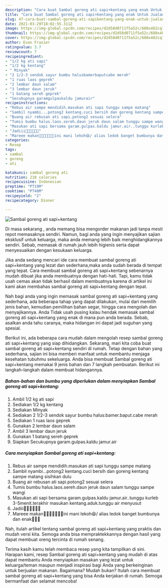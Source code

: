 ```yaml
---
description: "Cara buat Sambal goreng ati sapi+kentang yang enak Untuk Jualan"
title: "Cara buat Sambal goreng ati sapi+kentang yang enak Untuk Jualan"
slug: 47-cara-buat-sambal-goreng-ati-sapikentang-yang-enak-untuk-jualan
date: 2021-03-29T18:02:55.311Z
image: https://img-global.cpcdn.com/recipes/d2d58d0711f5a52c/680x482cq70/sambal-goreng-ati-sapikentang-foto-resep-utama.jpg
thumbnail: https://img-global.cpcdn.com/recipes/d2d58d0711f5a52c/680x482cq70/sambal-goreng-ati-sapikentang-foto-resep-utama.jpg
cover: https://img-global.cpcdn.com/recipes/d2d58d0711f5a52c/680x482cq70/sambal-goreng-ati-sapikentang-foto-resep-utama.jpg
author: Evan Frazier
ratingvalue: 3.7
reviewcount: 7
recipeingredient:
- "1/2 kg ati sapi"
- "1/2 kg kentang"
- " Minyak"
- "2 1/2-3 sendok sayur bumbu halusbamerbaputcabe merah"
- "1 ruas laos geprek"
- "2 lembar daun salam"
- "3 lembar daun jeruk"
- "1 batang sereh geprek"
- "Secukupnya garamgulpaskaldu jamurair"
recipeinstructions:
- "Rebus air sampe mendidih.masukan ati sapi tunggu sampe matang"
- "Sambil nyambi...potong2 kentang.cuci bersih dan goreng kentang sampe matang sisihkan dulu"
- "Buang air rebusan ati sapi.potong2 sesuai selera"
- "Tumis bumbu halus.laos.sereh.daun jeruk daun salam tunggu sampe wangi"
- "Masukan ati sapi bersama garam.gulpas.kaldu jamur.air..tunggu kurleb 3-5menit.terakhir masukan kentang.aduk.tunggu air menyusut"
- "Jadiii🤗🤗🤗🤗🤤🤤"
- "Mareee makan🤗🤗🤗🤤🤤🤤🤤ini mani lekoh😆/ alias ledok banget bumbunya dan enak🤤🤤🤤"
categories:
- Resep
tags:
- sambal
- goreng
- ati

katakunci: sambal goreng ati 
nutrition: 210 calories
recipecuisine: Indonesian
preptime: "PT19M"
cooktime: "PT40M"
recipeyield: "2"
recipecategory: Dinner

---
```



![Sambal goreng ati sapi+kentang](https://img-global.cpcdn.com/recipes/d2d58d0711f5a52c/680x482cq70/sambal-goreng-ati-sapikentang-foto-resep-utama.jpg)

Di masa  sekarang , anda memang bisa mengorder makanan jadi tanpa mesti repot memasaknya sendiri. Namun, bagi anda yang ingin menyajikan sajian eksklusif untuk keluarga, maka anda memang lebih baik menghidangkannya sendiri. Sebab, memasak di rumah jauh lebih higienis serta dapat menyesuaikan dengan kesukaan keluarga.

Jika anda sedang mencari ide cara membuat sambal goreng ati sapi+kentang yang lezat dan sederhana,maka anda sudah berada di tempat yang tepat. Cara membuat sambal goreng ati sapi+kentang  sebenarnya mudah dibuat jika anda membuatnya dengan hati-hati. Tapi, kamu tidak usah cemas akan tidak berhasil dalam membuatnya 
karena di artikel ini kami akan membahas sambal goreng ati sapi+kentang dengan tepat.  



Nah bagi anda yang ingin memasak sambal goreng ati sapi+kentang yang sederhana, ada beberapa tahap yang dapat dilakukan, mulai dari memilih jenis bahan, kemudian pemilihan bahan segar, hingga cara mengolah dan menyajikannya. Anda Tidak usah pusing kalau hendak memasak sambal goreng ati sapi+kentang yang enak di mana pun anda berada. Sebab, asalkan anda  tahu caranya, maka hidangan ini dapat jadi suguhan yang spesial.

Berikut ini, ada beberapa cara mudah dalam mengolah resep sambal goreng ati sapi+kentang yang siap dihidangkan. Sekarang, mari kita coba buat sambal goreng ati sapi+kentang sendiri di rumah. Tetap dengan bahan yang sederhana, sajian ini bisa memberi manfaat untuk membantu menjaga kesehatan tubuhmu sekeluarga. Anda bisa membuat Sambal goreng ati sapi+kentang memakai 9 jenis bahan dan 7 langkah pembuatan. Berikut ini langkah-langkah dalam membuat hidangannya.

<!--inarticleads1-->

##### Bahan-bahan dan bumbu yang diperlukan dalam menyiapkan Sambal goreng ati sapi+kentang:

1. Ambil 1/2 kg ati sapi
1. Sediakan 1/2 kg kentang
1. Sediakan  Minyak
1. Sediakan 2 1/2-3 sendok sayur bumbu halus:bamer.baput.cabe merah
1. Sediakan 1 ruas laos geprek
1. Gunakan 2 lembar daun salam
1. Ambil 3 lembar daun jeruk
1. Gunakan 1 batang sereh geprek
1. Siapkan Secukupnya garam.gulpas.kaldu jamur.air




<!--inarticleads2-->

##### Cara menyiapkan Sambal goreng ati sapi+kentang:

1. Rebus air sampe mendidih.masukan ati sapi tunggu sampe matang
1. Sambil nyambi...potong2 kentang.cuci bersih dan goreng kentang sampe matang sisihkan dulu
1. Buang air rebusan ati sapi.potong2 sesuai selera
1. Tumis bumbu halus.laos.sereh.daun jeruk daun salam tunggu sampe wangi
1. Masukan ati sapi bersama garam.gulpas.kaldu jamur.air..tunggu kurleb 3-5menit.terakhir masukan kentang.aduk.tunggu air menyusut
1. Jadiii🤗🤗🤗🤗🤤🤤
1. Mareee makan🤗🤗🤗🤤🤤🤤🤤ini mani lekoh😆/ alias ledok banget bumbunya dan enak🤤🤤🤤




Nah, itulah artikel tentang  sambal goreng ati sapi+kentang  yang praktis dan mudah versi kita. Semoga anda bisa mempraktekkannya dengan hasil yang dapat membuat oreng tercinta di rumah senang. 

Terima kasih kamu telah membaca resep yang kita tampilkan di sini. Harapan kami, resep  Sambal goreng ati sapi+kentang yang mudah di atas dapat membantu Anda menyiapkan masakan yang lezat untuk keluarga/teman maupun menjadi inspirasi bagi Anda yang berkeinginan untuk berjualan makanan. Bagaimana? Mudah bukan? Itulah cara membuat sambal goreng ati sapi+kentang yang bisa Anda kerjakan di rumah. Semoga bermanfaat dan selamat mencoba!

